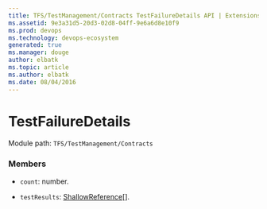 ```yaml
---
title: TFS/TestManagement/Contracts TestFailureDetails API | Extensions for Azure DevOps Services
ms.assetid: 9e3a31d5-20d3-02d8-04ff-9e6a6d8e10f9
ms.prod: devops
ms.technology: devops-ecosystem
generated: true
ms.manager: douge
author: elbatk
ms.topic: article
ms.author: elbatk
ms.date: 08/04/2016
---
```


# TestFailureDetails

Module path: `TFS/TestManagement/Contracts`


### Members

* `count`: number. 

* `testResults`: [ShallowReference](../../../TFS/TestManagement/Contracts/ShallowReference.md)[]. 

